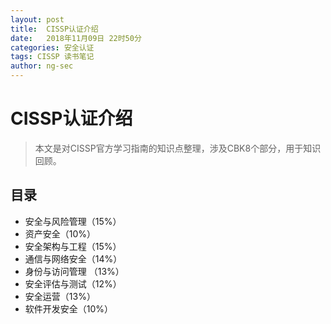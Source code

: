 ```yaml
---
layout: post    
title:  CISSP认证介绍  
date:   2018年11月09日 22时50分  
categories: 安全认证   
tags: CISSP 读书笔记   
author: ng-sec   
---
```


# CISSP认证介绍
> 本文是对CISSP官方学习指南的知识点整理，涉及CBK8个部分，用于知识回顾。

## 目录

- 安全与风险管理（15%）
- 资产安全（10%）
- 安全架构与工程（15%）
- 通信与网络安全（14%）
- 身份与访问管理 （13%）
- 安全评估与测试（12%）
- 安全运营（13%）
- 软件开发安全（10%）
